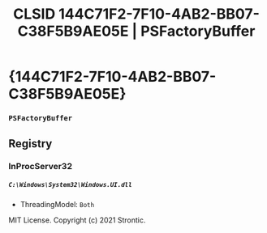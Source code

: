 ﻿---
title: "CLSID 144C71F2-7F10-4AB2-BB07-C38F5B9AE05E | PSFactoryBuffer"
excerpt: What is COM-Object CLSID 144C71F2-7F10-4AB2-BB07-C38F5B9AE05E?
---

# {144C71F2-7F10-4AB2-BB07-C38F5B9AE05E}

### `PSFactoryBuffer`

## Registry


### InProcServer32

##### `C:\Windows\System32\Windows.UI.dll`
* ThreadingModel: `Both`

MIT License. Copyright (c) 2021 Strontic.


